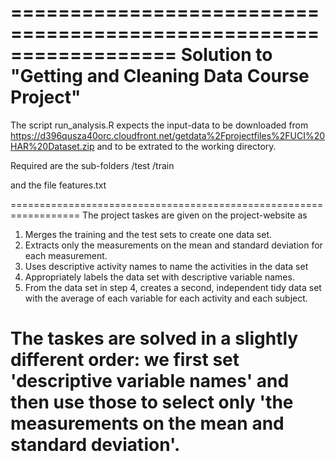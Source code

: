 ==================================================================
Solution to "Getting and Cleaning Data Course Project"
==================================================================

The script run_analysis.R expects the input-data to be downloaded from
https://d396qusza40orc.cloudfront.net/getdata%2Fprojectfiles%2FUCI%20HAR%20Dataset.zip
and to be extrated to the working directory.

Required are the sub-folders
/test
/train

and the file
features.txt

==================================================================
The project taskes are given on the project-website as
1. Merges the training and the test sets to create one data set.
2. Extracts only the measurements on the mean and standard deviation for each measurement. 
3. Uses descriptive activity names to name the activities in the data set
4. Appropriately labels the data set with descriptive variable names. 
5. From the data set in step 4, creates a second, independent tidy data set with the average of each variable for each activity and each subject.

The taskes are solved in a slightly different order: we first set 'descriptive variable names' and then use those to select only 'the measurements on the mean and standard deviation'.
==================================================================
